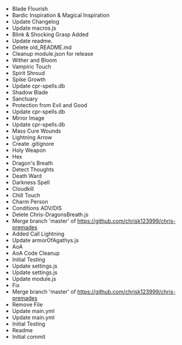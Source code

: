 - Blade Flourish
- Bardic Inspiration & Magical Inspiration
- Update Changelog
- Update macros.js
- Blink & Shocking Grasp Added
- Update readme.
- Delete old_README.md
- Cleanup module.json for release
- Wither and Bloom
- Vampiric Touch
- Spirit Shroud
- Spike Growth
- Update cpr-spells.db
- Shadow Blade
- Sanctuary
- Protection from Evil and Good
- Update cpr-spells.db
- Mirror Image
- Update cpr-spells.db
- Mass Cure Wounds
- Lightning Arrow
- Create .gitignore
- Holy Weapon
- Hex
- Dragon's Breath
- Detect Thoughts
- Death Ward
- Darkness Spell
- Cloudkill
- Chill Touch
- Charm Person
- Conditions ADV/DIS
- Delete Chris-DragonsBreath.js
- Merge branch 'master' of https://github.com/chrisk123999/chris-premades
- Added Call Lightning
- Update armorOfAgathys.js
- AoA
- AoA Code Cleanup
- Initial Testing
- Update settings.js
- Update settings.js
- Update module.js
- Fix
- Merge branch 'master' of https://github.com/chrisk123999/chris-premades
- Remove File
- Update main.yml
- Update main.yml
- Initial Testing
- Readme
- Initial commit
